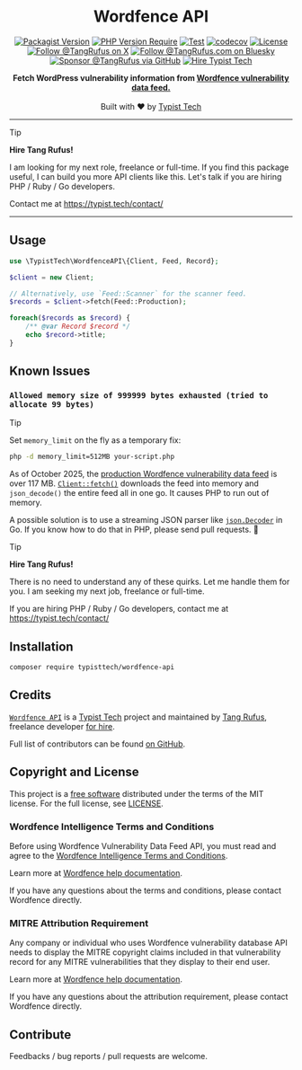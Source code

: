 <div align="center">

# Wordfence API

[![Packagist Version](https://img.shields.io/packagist/v/typisttech/wordfence-api)](https://packagist.org/packages/typisttech/wordfence-api)
[![PHP Version Require](https://img.shields.io/packagist/dependency-v/typisttech/wordfence-api/php)](https://github.com/typisttech/wordfence-api/blob/main/composer.json#:~:text=%22php%22%3A,%22%2C)
[![Test](https://github.com/typisttech/wordfence-api/actions/workflows/test.yml/badge.svg)](https://github.com/typisttech/wordfence-api/actions/workflows/test.yml)
[![codecov](https://codecov.io/gh/typisttech/wordfence-api/graph/badge.svg?token=PGHZ7ZORC1)](https://codecov.io/gh/typisttech/wordfence-api)
[![License](https://img.shields.io/github/license/typisttech/wordfence-api.svg)](https://github.com/typisttech/wordfence-api/blob/master/LICENSE)
[![Follow @TangRufus on X](https://img.shields.io/badge/Follow-TangRufus-15202B?logo=x&logoColor=white)](https://x.com/tangrufus)
[![Follow @TangRufus.com on Bluesky](https://img.shields.io/badge/Bluesky-TangRufus.com-blue?logo=bluesky)](https://bsky.app/profile/tangrufus.com)
[![Sponsor @TangRufus via GitHub](https://img.shields.io/badge/Sponsor-TangRufus-EA4AAA?logo=githubsponsors)](https://github.com/sponsors/tangrufus)
[![Hire Typist Tech](https://img.shields.io/badge/Hire-Typist%20Tech-778899)](https://typist.tech/contact/)

<p>
  <strong>Fetch WordPress vulnerability information from <a href="https://www.wordfence.com/help/wordfence-intelligence/v2-accessing-and-consuming-the-vulnerability-data-feed/">Wordfence vulnerability data feed.</a></strong>
  <br>
  <br>
  Built with ♥ by <a href="https://typist.tech/">Typist Tech</a>
</p>

</div>

---

> [!TIP]
> **Hire Tang Rufus!**
>
> I am looking for my next role, freelance or full-time.
> If you find this package useful, I can build you more API clients like this.
> Let's talk if you are hiring PHP / Ruby / Go developers.
>
> Contact me at https://typist.tech/contact/

---

## Usage

```php
use \TypistTech\WordfenceAPI\{Client, Feed, Record};

$client = new Client;

// Alternatively, use `Feed::Scanner` for the scanner feed.
$records = $client->fetch(Feed::Production);

foreach($records as $record) {
    /** @var Record $record */
    echo $record->title;
}
```

## Known Issues

### `Allowed memory size of 999999 bytes exhausted (tried to allocate 99 bytes)`

> [!TIP]
> Set `memory_limit` on the fly as a temporary fix:
>
> ```sh
> php -d memory_limit=512MB your-script.php
> ```

As of October 2025, the [production Wordfence vulnerability data feed](https://www.wordfence.com/api/intelligence/v2/vulnerabilities/production) is over 117 MB.
[`Client::fetch()`](./src/Client.php) downloads the feed into memory and `json_decode()` the entire feed all in one go.
It causes PHP to run out of memory.

A possible solution is to use a streaming JSON parser like [`json.Decoder`](https://pkg.go.dev/encoding/json#example-Decoder.Decode-Stream) in Go.
If you know how to do that in PHP, please send pull requests. :bow:

> [!TIP]
> **Hire Tang Rufus!**
>
> There is no need to understand any of these quirks.
> Let me handle them for you.
> I am seeking my next job, freelance or full-time.
>
> If you are hiring PHP / Ruby / Go developers,
> contact me at https://typist.tech/contact/

## Installation

```sh
composer require typisttech/wordfence-api
```

## Credits

[`Wordfence API`](https://github.com/typisttech/wordfence-api) is a [Typist Tech](https://typist.tech) project and maintained by [Tang Rufus](https://x.com/TangRufus), freelance developer [for hire](https://typist.tech/contact/).

Full list of contributors can be found [on GitHub](https://github.com/typisttech/wordfence-api/graphs/contributors).

## Copyright and License

This project is a [free software](https://www.gnu.org/philosophy/free-sw.en.html) distributed under the terms of the MIT license.
For the full license, see [LICENSE](./LICENSE).

### Wordfence Intelligence Terms and Conditions

Before using Wordfence Vulnerability Data Feed API, you must read and agree to the [Wordfence Intelligence Terms and Conditions](https://www.wordfence.com/wordfence-intelligence-terms-and-conditions/).

Learn more at [Wordfence help documentation](https://www.wordfence.com/help/wordfence-intelligence/v2-accessing-and-consuming-the-vulnerability-data-feed/#vulnerability-data-feed).

If you have any questions about the terms and conditions, please contact Wordfence directly.

### MITRE Attribution Requirement

Any company or individual who uses Wordfence vulnerability database API needs to display the MITRE copyright claims included in that vulnerability record for any MITRE vulnerabilities that they display to their end user.

Learn more at [Wordfence help documentation](https://www.wordfence.com/help/wordfence-intelligence/v2-accessing-and-consuming-the-vulnerability-data-feed/#mitre_attribution_requirement).

If you have any questions about the attribution requirement, please contact Wordfence directly.

## Contribute

Feedbacks / bug reports / pull requests are welcome.

